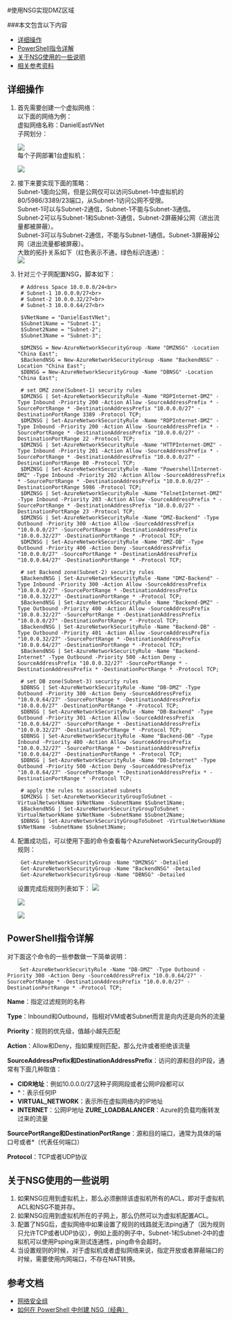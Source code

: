 <properties 
	pageTitle="使用NSG实现DMZ区域" 
	description="本页介绍如何使用Powershell 指令构建NSG" 
	services="virtual network" 
	documentationCenter="" 
	authors=""
	manager="" 
	editor=""/>
<tags ms.service="virtual network" ms.date="" wacn.date="1/4/2016"/>

#使用NSG实现DMZ区域

###本文包含以下内容
- [详细操作](#detail)
- [PowerShell指令详解](#command)
- [关于NSG使用的一些说明](#description)
- [相关参考资料](#resource)
 
## <a id="detail"></a>详细操作
 
1. 首先需要创建一个虚拟网络：</br>
   以下面的网络为例：</br>
   虚拟网络名称：DanielEastVNet</br>
   子网划分：

	![](./media/aog-virtual-network-use-nsg-dmz/subnet.png)<br>
   每个子网部署1台虚拟机：

	![](./media/aog-virtual-network-use-nsg-dmz/subnet-and-vm.png)<br>
2. 接下来要实现下面的策略：<br>
   Subnet-1面向公网，但是公网仅可以访问Subnet-1中虚拟机的80/5986/3389/23端口，从Subnet-1访问公网不受限。<br>
   Subnet-1可以与Subnet-2通信，Subnet-1不能与Subnet-3通信。<br>
   Subnet-2可以与Subnet-1和Subnet-3通信，Subnet-2屏蔽掉公网（进出流量都被屏蔽）。<br>
   Subnet-3可以与Subnet-2通信，不能与Subnet-1通信。Subnet-3屏蔽掉公网（进出流量都被屏蔽）。<br>
   大致的拓扑关系如下（红色表示不通，绿色标识连通）：<br>
   ![](./media/aog-virtual-network-use-nsg-dmz/nsg-relation.png)<br>
 
3. 针对三个子网配置NSG，脚本如下：

		# Address Space 10.0.0.0/24<br>
		# Subnet-1 10.0.0.0/27<br>
		# Subnet-2 10.0.0.32/27<br>
		# Subnet-3 10.0.0.64/27<br>
		 
		$VNetName = "DanielEastVNet";
		$Subnet1Name = "Subnet-1";
		$Subnet2Name = "Subnet-2";
		$Subnet3Name = "Subnet-3";
		 
		$DMZNSG = New-AzureNetworkSecurityGroup -Name "DMZNSG" -Location "China East";
		$BackendNSG = New-AzureNetworkSecurityGroup -Name "BackendNSG" -Location "China East";
		$DBNSG = New-AzureNetworkSecurityGroup -Name "DBNSG" -Location "China East";
		 
		# set DMZ zone(Subnet-1) security rules
		$DMZNSG | Set-AzureNetworkSecurityRule -Name "RDPInternet-DMZ" -Type Inbound -Priority 200 -Action Allow -SourceAddressPrefix * -SourcePortRange * -DestinationAddressPrefix "10.0.0.0/27" -DestinationPortRange 3389 -Protocol TCP;
		$DMZNSG | Set-AzureNetworkSecurityRule -Name "RDPInternet-DMZ" -Type Inbound -Priority 200 -Action Allow -SourceAddressPrefix * -SourcePortRange * -DestinationAddressPrefix "10.0.0.0/27" -DestinationPortRange 22 -Protocol TCP;
		$DMZNSG | Set-AzureNetworkSecurityRule -Name "HTTPInternet-DMZ" -Type Inbound -Priority 201 -Action Allow -SourceAddressPrefix * -SourcePortRange * -DestinationAddressPrefix "10.0.0.0/27" -DestinationPortRange 80 -Protocol TCP;
		$DMZNSG | Set-AzureNetworkSecurityRule -Name "PowershellInternet-DMZ" -Type Inbound -Priority 202 -Action Allow -SourceAddressPrefix * -SourcePortRange * -DestinationAddressPrefix "10.0.0.0/27" -DestinationPortRange 5986 -Protocol TCP;
		$DMZNSG | Set-AzureNetworkSecurityRule -Name "TelnetInternet-DMZ" -Type Inbound -Priority 203 -Action Allow -SourceAddressPrefix * -SourcePortRange * -DestinationAddressPrefix "10.0.0.0/27" -DestinationPortRange 23 -Protocol TCP;
		$DMZNSG | Set-AzureNetworkSecurityRule -Name "DMZ-Backend" -Type Outbound -Priority 300 -Action Allow -SourceAddressPrefix "10.0.0.0/27" -SourcePortRange * -DestinationAddressPrefix "10.0.0.32/27" -DestinationPortRange * -Protocol TCP;
		$DMZNSG | Set-AzureNetworkSecurityRule -Name "DMZ-DB" -Type Outbound -Priority 400 -Action Deny -SourceAddressPrefix "10.0.0.0/27" -SourcePortRange * -DestinationAddressPrefix "10.0.0.64/27" -DestinationPortRange * -Protocol TCP;
		 
		# set Backend zone(Subnet-2) security rules
		$BackendNSG | Set-AzureNetworkSecurityRule -Name "DMZ-Backend" -Type Inbound -Priority 300 -Action Allow -SourceAddressPrefix "10.0.0.0/27" -SourcePortRange * -DestinationAddressPrefix "10.0.0.32/27" -DestinationPortRange * -Protocol TCP;
		$BackendNSG | Set-AzureNetworkSecurityRule -Name "Backend-DMZ" -Type Outbound -Priority 400 -Action Allow -SourceAddressPrefix "10.0.0.32/27" -SourcePortRange * -DestinationAddressPrefix "10.0.0.0/27" -DestinationPortRange * -Protocol TCP;
		$BackendNSG | Set-AzureNetworkSecurityRule -Name "Backend-DB" -Type Outbound -Priority 401 -Action Allow -SourceAddressPrefix "10.0.0.32/27" -SourcePortRange * -DestinationAddressPrefix "10.0.0.64/27" -DestinationPortRange * -Protocol TCP;
		$BackendNSG | Set-AzureNetworkSecurityRule -Name "Backend-Internet" -Type Outbound -Priority 500 -Action Deny -SourceAddressPrefix "10.0.0.32/27" -SourcePortRange * -DestinationAddressPrefix * -DestinationPortRange * -Protocol TCP;
		 
		# set DB zone(Subnet-3) security rules
		$DBNSG | Set-AzureNetworkSecurityRule -Name "DB-DMZ" -Type Outbound -Priority 300 -Action Deny -SourceAddressPrefix "10.0.0.64/27" -SourcePortRange * -DestinationAddressPrefix "10.0.0.0/27" -DestinationPortRange * -Protocol TCP;
		$DBNSG | Set-AzureNetworkSecurityRule -Name "DB-Backend" -Type Outbound -Priority 301 -Action Allow -SourceAddressPrefix "10.0.0.64/27" -SourcePortRange * -DestinationAddressPrefix "10.0.0.32/27" -DestinationPortRange * -Protocol TCP;
		$DBNSG | Set-AzureNetworkSecurityRule -Name "Backend-DB" -Type Inbound -Priority 400 -Action Allow -SourceAddressPrefix "10.0.0.32/27" -SourcePortRange * -DestinationAddressPrefix "10.0.0.64/27" -DestinationPortRange * -Protocol TCP;
		$DBNSG | Set-AzureNetworkSecurityRule -Name "DB-Internet" -Type Outbound -Priority 500 -Action Deny -SourceAddressPrefix "10.0.0.64/27" -SourcePortRange * -DestinationAddressPrefix * -DestinationPortRange * -Protocol TCP;
		 
		# apply the rules to associated subnets
		$DMZNSG | Set-AzureNetworkSecurityGroupToSubnet -VirtualNetworkName $VNetName -SubnetName $Subnet1Name;
		$BackendNSG | Set-AzureNetworkSecurityGroupToSubnet -VirtualNetworkName $VNetName -SubnetName $Subnet2Name;
		$DBNSG | Set-AzureNetworkSecurityGroupToSubnet -VirtualNetworkName $VNetName -SubnetName $Subnet3Name; 
 
 
4. 配置成功后，可以使用下面的命令查看每个AzureNetworkSecurityGroup的规则：

		Get-AzureNetworkSecurityGroup -Name "DMZNSG" -Detailed 
		Get-AzureNetworkSecurityGroup -Name "BackendNSG" -Detailed 
		Get-AzureNetworkSecurityGroup -Name "DBNSG" -Detailed 
 
     设置完成后规则列表如下：
 	 ![](./media/aog-virtual-network-use-nsg-dmz/dmznsg-detail.png)

 	 ![](./media/aog-virtual-network-use-nsg-dmz/backend-nsg-detail.png)

 	 ![](./media/aog-virtual-network-use-nsg-dmz/db-nsg-detail.png) 

##  <a id="command"></a>PowerShell指令详解
对下面这个命令的一些参数做一下简单说明：

		Set-AzureNetworkSecurityRule -Name "DB-DMZ" -Type Outbound -Priority 300 -Action Deny -SourceAddressPrefix "10.0.0.64/27" -SourcePortRange * -DestinationAddressPrefix "10.0.0.0/27" -DestinationPortRange * -Protocol TCP;


**Name**：指定过滤规则的名称

**Type**：Inbound和Outbound，指相对VM或者Subnet而言是向内还是向外的流量

**Priority**：规则的优先级，值越小越先匹配

**Action**：Allow和Deny，指如果规则匹配，那么允许或者拒绝该流量

**SourceAddressPrefix和DestinationAddressPrefix**：访问的源和目的IP段，通常有下面几种取值：

- **CIDR地址**：例如10.0.0.0/27这种子网网段或者公网IP段都可以
- \*：表示任何IP
- **VIRTUAL_NETWORK**：表示所在虚拟网络内的IP地址
- **INTERNET**：公网IP地址
**ZURE_LOADBALANCER**：Azure的负载均衡转发过来的流量

**SourcePortRange和DestinationPortRange**：源和目的端口，通常为具体的端口号或者*（代表任何端口）

**Protocol**：TCP或者UDP协议

##  <a id="description"></a>关于NSG使用的一些说明
1.	如果NSG应用到虚拟机上，那么必须删除该虚拟机所有的ACL，即对于虚拟机ACL和NSG不能并存。
2.	如果NSG应用到虚拟机所在的子网上，那么仍然可以为虚拟机配置ACL。
3.	配置了NSG后，虚拟网络中如果设置了规则的线路就无法ping通了（因为规则只允许TCP或者UDP协议），例如上面的例子中，Subnet-1和Subnet-2中的虚拟机可以使用Psping来测试连通性，ping命令会超时。
4.	当设置规则的时候，对于虚拟机或者虚拟网络来说，指定开放或者屏蔽端口的时候，需要使用内网端口，不存在NAT转换。
 
##  <a id="resrouce"></a>参考文档

- [网络安全组](http://www.windowsazure.cn/documentation/articles/virtual-networks-nsg)
- [如何在 PowerShell 中创建 NSG（经典）](http://wacn-ppe.chinacloudsites.cn/documentation/articles/virtual-networks-create-nsg-classic-ps)


